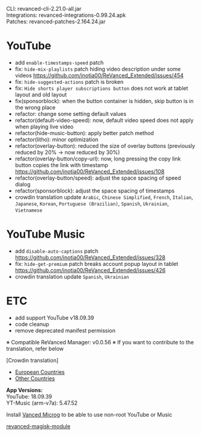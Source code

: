 CLI: revanced-cli-2.21.0-all.jar  
Integrations: revanced-integrations-0.99.24.apk  
Patches: revanced-patches-2.164.24.jar  

YouTube
==
- add `enable-timestamps-speed` patch
- fix: `hide-mix-playlists` patch hiding video description under some videos https://github.com/inotia00/ReVanced_Extended/issues/454
- fix: `hide-suggested-actions` patch is broken
- fix: `Hide shorts player subscriptions button` does not work at tablet layout and old layout
- fix(sponsorblock): when the button container is hidden, skip button is in the wrong place
- refactor: change some setting default values
- refactor(default-video-speed): now, default video speed does not apply when playing live video
- refactor(hide-music-button): apply better patch method
- refactor(litho): minor optimization
- refactor(overlay-button): reduced the size of overlay buttons (previously reduced by 20% → now reduced by 30%)
- refactor(overlay-button/copy-url): now, long pressing the copy link button copies the link with timestamp https://github.com/inotia00/ReVanced_Extended/issues/108
- refactor(overlay-button/speed): adjust the space spacing of speed dialog
- refactor(sponsorblock): adjust the space spacing of timestamps
- crowdin translation update
`Arabic`, `Chinese Simplified`, `French`, `Italian`, `Japanese`, `Korean`, `Portuguese (Brazilian)`, `Spanish`, `Ukrainian`, `Vietnamese`


YouTube Music
==
- add `disable-auto-captions` patch https://github.com/inotia00/ReVanced_Extended/issues/328
- fix: `hide-get-premium` patch breaks account popup layout in tablet https://github.com/inotia00/ReVanced_Extended/issues/426
- crowdin translation update
`Spanish`, `Ukrainian`


ETC
==
- add support YouTube v18.09.39
- code cleanup
- remove deprecated manifest permission

※ Compatible ReVanced Manager: v0.0.56
※ If you want to contribute to the translation, refer below

[Crowdin translation]
- [European Countries](https://crowdin.com/project/revancedextendedeu)
- [Other Countries](https://crowdin.com/project/revancedextended)
  
**App Versions:**  
YouTube: 18.09.39  
YT-Music (arm-v7a): 5.47.52  

Install [Vanced Microg](https://github.com/TeamVanced/VancedMicroG/releases) to be able to use non-root YouTube or Music  

[revanced-magisk-module](https://github.com/j-hc/revanced-magisk-module)  
